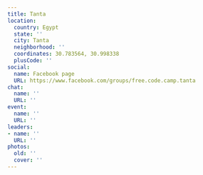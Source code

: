 ```yaml
---
title: Tanta
location:
  country: Egypt
  state: ''
  city: Tanta
  neighborhood: ''
  coordinates: 30.783564, 30.998338
  plusCode: ''
social:
  name: Facebook page
  URL: https://www.facebook.com/groups/free.code.camp.tanta
chat:
  name: ''
  URL: ''
event:
  name: ''
  URL: ''
leaders:
- name: ''
  URL: ''
photos:
  old: ''
  cover: ''
---
```

